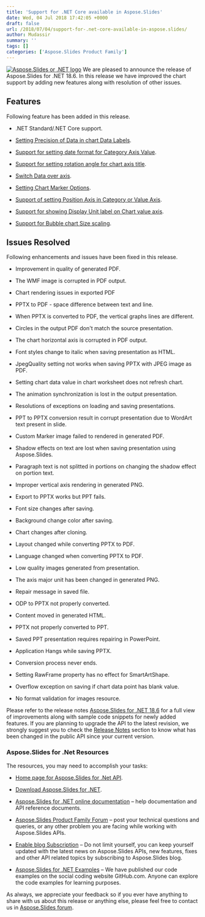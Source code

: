 ```yaml
---
title: 'Support for .NET Core available in Aspose.Slides'
date: Wed, 04 Jul 2018 17:42:05 +0000
draft: false
url: /2018/07/04/support-for-.net-core-available-in-aspose.slides/
author: Mudassir
summary: ''
tags: []
categories: ['Aspose.Slides Product Family']
---
```


[![][1]](https://blog.aspose.com/wp-content/uploads/sites/2/2013/08/aspose-Slides-for-net_100.png) We are pleased to announce the release of Aspose.Slides for .NET 18.6. In this release we have improved the chart support by adding new features along with resolution of other issues.

## Features

Following feature has been added in this release.

*   .NET Standard/.NET Core support.
    
*   [Setting Precision of Data in chart Data Labels][2].
    
*   [Support for setting date format for Category Axis Value][3].
    
*   [Support for setting rotation angle for chart axis title][4].
    
*   [Switch Data over axis][5].
    
*   [Setting Chart Marker Options][6].
    
*   [Support of setting Position Axis in Category or Value Axis][7].
    
*   [Support for showing Display Unit label on Chart value axis][8].
    
*   [Support for Bubble chart Size scaling][9].
    

## Issues Resolved

Following enhancements and issues have been fixed in this release.

*   Improvement in quality of generated PDF.
    
*   The WMF image is corrupted in PDF output.
    
*   Chart rendering issues in exported PDF
    
*   PPTX to PDF - space difference between text and line.
    
*   When PPTX is converted to PDF, the vertical graphs lines are different.
    
*   Circles in the output PDF don't match the source presentation.
    
*   The chart horizontal axis is corrupted in PDF output.
    
*   Font styles change to italic when saving presentation as HTML.
    
*   JpegQuality setting not works when saving PPTX with JPEG image as PDF.
    
*   Setting chart data value in chart worksheet does not refresh chart.
    
*   The animation synchronization is lost in the output presentation.
    
*   Resolutions of exceptions on loading and saving presentations.
    
*   PPT to PPTX conversion result in corrupt presentation due to WordArt text present in slide.
    
*   Custom Marker image failed to rendered in generated PDF.
    
*   Shadow effects on text are lost when saving presentation using Aspose.Slides.
    
*   Paragraph text is not splitted in portions on changing the shadow effect on portion text.
    
*   Improper vertical axis rendering in generated PNG.
    
*   Export to PPTX works but PPT fails.
    
*   Font size changes after saving.
    
*   Background change color after saving.
    
*   Chart changes after cloning.
    
*   Layout changed while converting PPTX to PDF.
    
*   Language changed when converting PPTX to PDF.
    
*   Low quality images generated from presentation.
    
*   The axis major unit has been changed in generated PNG.
    
*   Repair message in saved file.
    
*   ODP to PPTX not properly converted.
    
*   Content moved in generated HTML.
    
*   PPTX not properly converted to PPT.
    
*   Saved PPT presentation requires repairing in PowerPoint.
    
*   Application Hangs while saving PPTX.
    
*   Conversion process never ends.
    
*   Setting RawFrame property has no effect for SmartArtShape.
    
*   Overflow exception on saving if chart data point has blank value.
    
*   No format validation for images resource.
    

Please refer to the release notes [Aspose.Slides for .NET 18.6][10] for a full view of improvements along with sample code snippets for newly added features. If you are planning to upgrade the API to the latest revision, we strongly suggest you to check the [Release Notes][11] section to know what has been changed in the public API since your current version.

### Aspose.Slides for .Net Resources

The resources, you may need to accomplish your tasks:

*   [Home page for Aspose.Slides for .Net API][12].
    
*   [Download Aspose.Slides for .NET][13].
    
*   [Aspose.Slides for .NET online documentation][14] – help documentation and API reference documents.
    
*   [Aspose.Slides Product Family Forum][15] – post your technical questions and queries, or any other problem you are facing while working with Aspose.Slides APIs.
    
*   [Enable blog Subscription][16] – Do not limit yourself, you can keep yourself updated with the latest news on Aspose.Slides APIs, new features, fixes and other API related topics by subscribing to Aspose.Slides blog.
    
*   [Aspose.Slides for .NET Examples][17] – We have published our code examples on the social coding website GitHub.com. Anyone can explore the code examples for learning purposes.
    

As always, we appreciate your feedback so if you ever have anything to share with us about this release or anything else, please feel free to contact us in [Aspose.Slides forum][18].




[1]: https://blog.aspose.com/wp-content/uploads/sites/2/2013/08/aspose-Slides-for-net_100.png "Aspose.Slides or .NET logo"
[2]: https://docs.aspose.com/display/slidesnet/Chart+Manipulations#ChartManipulations-SettingPrecisionofDatainchartDataLabels
[3]: https://docs.aspose.com/display/slidesnet/Chart+Manipulations#ChartManipulations-SupportforsettingdateformatforCategoryAxisValue
[4]: https://docs.aspose.com/display/slidesnet/Chart+Manipulations#ChartManipulations-Supportforsettingrotationangleforchartaxistitle
[5]: https://docs.aspose.com/display/slidesnet/Chart+Manipulations#ChartManipulations-SwitchDataoveraxis
[6]: https://docs.aspose.com/display/slidesnet/Formatting+Charts#FormattingCharts-SettingChartMarkerOptions
[7]: https://docs.aspose.com/display/slidesnet/Chart+Manipulations#ChartManipulations-SupportofsettingPositionAxisinCategoryorValueAxis
[8]: https://docs.aspose.com/display/slidesnet/Chart+Manipulations#ChartManipulations-SupportforshowingDisplayUnitlabelonChartvalueaxis
[9]: https://docs.aspose.com/display/slidesnet/Chart+Manipulations#ChartManipulations-SupportforBubblechartSizescaling
[10]: https://docs.aspose.com/display/slidesnet/Aspose.Slides+for+.NET+18.6+Release+Notes
[11]: https://docs.aspose.com/display/slidesnet/Aspose.Slides+for+.NET+18.6+Release+Notes "Release Notes section"
[12]: https://products.aspose.com/slides/net
[13]: https://www.nuget.org/packages/Aspose.Slides.NET/18.6.0
[14]: https://docs.aspose.com/display/slidesnet/Home
[15]: https://forum.aspose.com/c/slides
[16]: https://blog.aspose.com/category/aspose-products/aspose-slides-product-family/
[17]: https://github.com/aspose-Slides/Aspose.Slides-for-.NET
[18]: https://forum.aspose.com/c/slides




